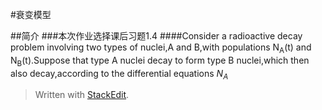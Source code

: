 
#衰变模型

##简介
###本次作业选择课后习题1.4
####Consider a radioactive decay problem involving two types of nuclei,A and B,with populations N<sub>A</sub>(t) and N<sub>B</sub>(t).Suppose that type A nuclei decay to form type B nuclei,which then also decay,according to the differential equations 
$N_A$

> Written with [StackEdit](https://stackedit.io/).